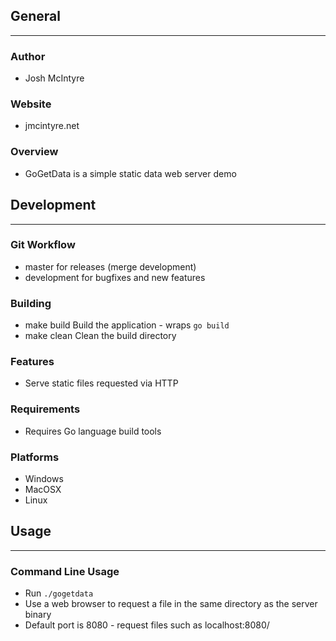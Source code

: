 ## General
____________

### Author
* Josh McIntyre

### Website
* jmcintyre.net

### Overview
* GoGetData is a simple static data web server demo

## Development
________________

### Git Workflow
* master for releases (merge development)
* development for bugfixes and new features

### Building
* make build
Build the application - wraps `go build`
* make clean
Clean the build directory

### Features
* Serve static files requested via HTTP

### Requirements
* Requires Go language build tools

### Platforms
* Windows
* MacOSX
* Linux

## Usage
____________

### Command Line Usage
* Run `./gogetdata`
* Use a web browser to request a file in the same directory as the server binary
* Default port is 8080 - request files such as localhost:8080/<filename>